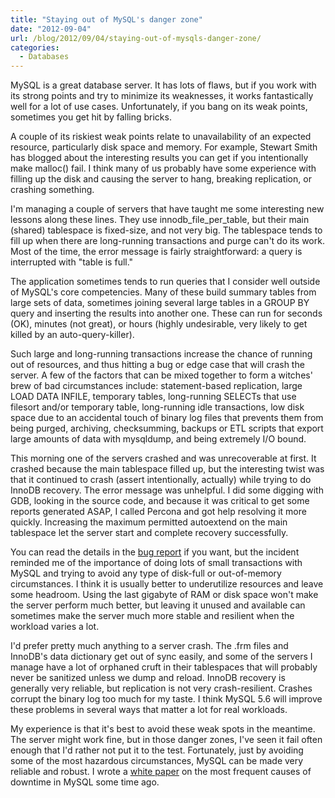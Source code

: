 ```yaml
---
title: "Staying out of MySQL's danger zone"
date: "2012-09-04"
url: /blog/2012/09/04/staying-out-of-mysqls-danger-zone/
categories:
  - Databases
---
```

MySQL is a great database server. It has lots of flaws, but if you work with its strong points and try to minimize its weaknesses, it works fantastically well for a lot of use cases. Unfortunately, if you bang on its weak points, sometimes you get hit by falling bricks.

A couple of its riskiest weak points relate to unavailability of an expected resource, particularly disk space and memory. For example, Stewart Smith has blogged about the interesting results you can get if you intentionally make malloc() fail. I think many of us probably have some experience with filling up the disk and causing the server to hang, breaking replication, or crashing something.

I'm managing a couple of servers that have taught me some interesting new lessons along these lines. They use innodb\_file\_per_table, but their main (shared) tablespace is fixed-size, and not very big. The tablespace tends to fill up when there are long-running transactions and purge can't do its work. Most of the time, the error message is fairly straightforward: a query is interrupted with "table is full."

The application sometimes tends to run queries that I consider well outside of MySQL's core competencies. Many of these build summary tables from large sets of data, sometimes joining several large tables in a GROUP BY query and inserting the results into another one. These can run for seconds (OK), minutes (not great), or hours (highly undesirable, very likely to get killed by an auto-query-killer).

Such large and long-running transactions increase the chance of running out of resources, and thus hitting a bug or edge case that will crash the server. A few of the factors that can be mixed together to form a witches' brew of bad circumstances include: statement-based replication, large LOAD DATA INFILE, temporary tables, long-running SELECTs that use filesort and/or temporary table, long-running idle transactions, low disk space due to an accidental touch of binary log files that prevents them from being purged, archiving, checksumming, backups or ETL scripts that export large amounts of data with mysqldump, and being extremely I/O bound.

This morning one of the servers crashed and was unrecoverable at first. It crashed because the main tablespace filled up, but the interesting twist was that it continued to crash (assert intentionally, actually) while trying to do InnoDB recovery. The error message was unhelpful. I did some digging with GDB, looking in the source code, and because it was critical to get some reports generated ASAP, I called Percona and got help resolving it more quickly. Increasing the maximum permitted autoextend on the main tablespace let the server start and complete recovery successfully.

You can read the details in the [bug report][1] if you want, but the incident reminded me of the importance of doing lots of small transactions with MySQL and trying to avoid any type of disk-full or out-of-memory circumstances. I think it is usually better to underutilize resources and leave some headroom. Using the last gigabyte of RAM or disk space won't make the server perform much better, but leaving it unused and available can sometimes make the server much more stable and resilient when the workload varies a lot.

I'd prefer pretty much anything to a server crash. The .frm files and InnoDB's data dictionary get out of sync easily, and some of the servers I manage have a lot of orphaned cruft in their tablespaces that will probably never be sanitized unless we dump and reload. InnoDB recovery is generally very reliable, but replication is not very crash-resilient. Crashes corrupt the binary log too much for my taste. I think MySQL 5.6 will improve these problems in several ways that matter a lot for real workloads.

My experience is that it's best to avoid these weak spots in the meantime. The server might work fine, but in those danger zones, I've seen it fail often enough that I'd rather not put it to the test. Fortunately, just by avoiding some of the most hazardous circumstances, MySQL can be made very reliable and robust. I wrote a [white paper][2] on the most frequent causes of downtime in MySQL some time ago.

 [1]: http://bugs.mysql.com/?id=66683
 [2]: http://www.percona.com/about-us/mysql-white-paper/causes-of-downtime-in-production-mysql-servers
